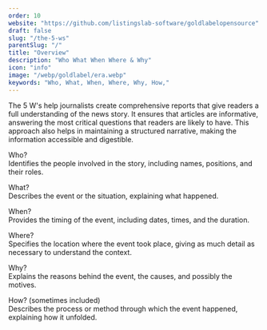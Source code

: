 ```yaml
---
order: 10
website: "https://github.com/listingslab-software/goldlabelopensource"
draft: false
slug: "/the-5-ws"
parentSlug: "/"
title: "Overview"
description: "Who What When Where & Why"
icon: "info"
image: "/webp/goldlabel/era.webp"
keywords: "Who, What, When, Where, Why, How,"
---
```


The 5 W's help journalists create comprehensive reports that give readers a full understanding of the news story. It ensures that articles are informative, answering the most critical questions that readers are likely to have. This approach also helps in maintaining a structured narrative, making the information accessible and digestible.


Who?  
Identifies the people involved in the story, including names, positions, and their roles.

What?  
Describes the event or the situation, explaining what happened.

When?  
Provides the timing of the event, including dates, times, and the duration.

Where?  
Specifies the location where the event took place, giving as much detail as necessary to understand the context.

Why?  
Explains the reasons behind the event, the causes, and possibly the motives.

How? (sometimes included)  
Describes the process or method through which the event happened, explaining how it unfolded.
